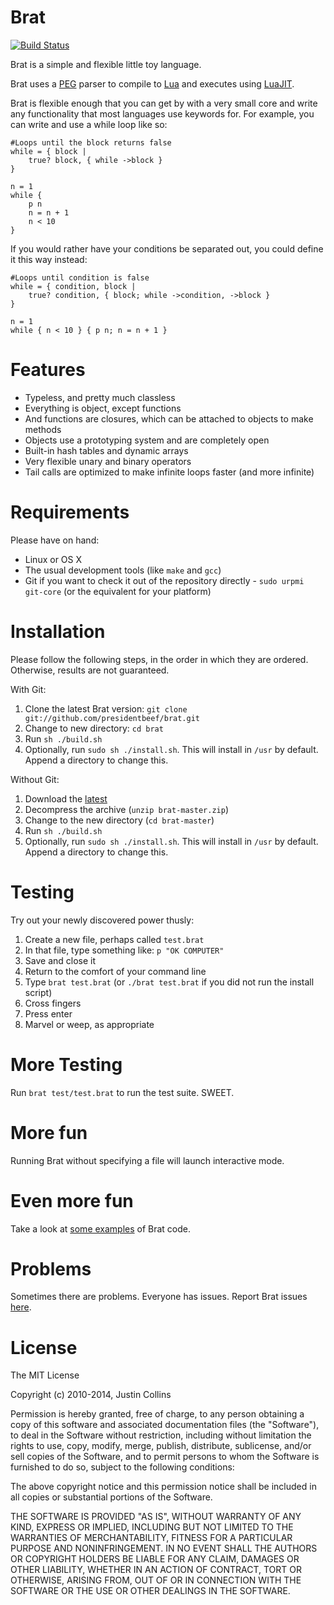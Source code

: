# Brat

[![Build Status](https://travis-ci.org/presidentbeef/brat.svg?branch=master)](https://travis-ci.org/presidentbeef/brat)

Brat is a simple and flexible little toy language.

Brat uses a [PEG](http://en.wikipedia.org/wiki/Parsing_expression_grammar) parser to compile to [Lua](http://www.lua.org/) and executes using [LuaJIT](http://luajit.org/).

Brat is flexible enough that you can get by with a very small core and write any functionality that most languages use keywords for. For example, you can write and use a while loop like so:

    #Loops until the block returns false
    while = { block |
        true? block, { while ->block }
    }

    n = 1
    while {
        p n
        n = n + 1
        n < 10
    }

If you would rather have your conditions be separated out, you could define it this way instead:

    #Loops until condition is false
    while = { condition, block |
        true? condition, { block; while ->condition, ->block }
    }   

    n = 1 
    while { n < 10 } { p n; n = n + 1 }


# Features

* Typeless, and pretty much classless
* Everything is object, except functions
* And functions are closures, which can be attached to objects to make methods
* Objects use a prototyping system and are completely open
* Built-in hash tables and dynamic arrays
* Very flexible unary and binary operators
* Tail calls are optimized to make infinite loops faster (and more infinite)

# Requirements

Please have on hand:

* Linux or OS X
* The usual development tools (like `make` and `gcc`)
* Git if you want to check it out of the repository directly - `sudo urpmi git-core` (or the equivalent for your platform)

# Installation

Please follow the following steps, in the order in which they are ordered. Otherwise, results are not guaranteed.

With Git:

   1. Clone the latest Brat version: `git clone git://github.com/presidentbeef/brat.git`
   2. Change to new directory: `cd brat`
   3. Run `sh ./build.sh`
   4. Optionally, run `sudo sh ./install.sh`. This will install in `/usr` by default. Append a directory to change this.


Without Git:

   1. Download the [latest](https://github.com/presidentbeef/brat/archive/master.zip)
   2. Decompress the archive (`unzip brat-master.zip`)
   3. Change to the new directory (`cd brat-master`) 
   3. Run `sh ./build.sh`
   4. Optionally, run `sudo sh ./install.sh`. This will install in `/usr` by default. Append a directory to change this.

# Testing

Try out your newly discovered power thusly:

   1. Create a new file, perhaps called `test.brat`
   2. In that file, type something like: `p "OK COMPUTER"`
   3. Save and close it
   4. Return to the comfort of your command line
   5. Type `brat test.brat` (or `./brat test.brat` if you did not run the install script)
   6. Cross fingers
   7. Press enter
   8. Marvel or weep, as appropriate 

# More Testing

Run `brat test/test.brat` to run the test suite. SWEET.

# More fun

Running Brat without specifying a file will launch interactive mode.

# Even more fun

Take a look at [some examples](http://brat-lang.org/examples.html) of Brat code.

# Problems

Sometimes there are problems. Everyone has issues. Report Brat issues [here](https://github.com/presidentbeef/brat/issues).

# License

The MIT License

Copyright (c) 2010-2014, Justin Collins

Permission is hereby granted, free of charge, to any person obtaining a copy
of this software and associated documentation files (the "Software"), to deal
in the Software without restriction, including without limitation the rights
to use, copy, modify, merge, publish, distribute, sublicense, and/or sell
copies of the Software, and to permit persons to whom the Software is
furnished to do so, subject to the following conditions:

The above copyright notice and this permission notice shall be included in
all copies or substantial portions of the Software.

THE SOFTWARE IS PROVIDED "AS IS", WITHOUT WARRANTY OF ANY KIND, EXPRESS OR
IMPLIED, INCLUDING BUT NOT LIMITED TO THE WARRANTIES OF MERCHANTABILITY,
FITNESS FOR A PARTICULAR PURPOSE AND NONINFRINGEMENT. IN NO EVENT SHALL THE
AUTHORS OR COPYRIGHT HOLDERS BE LIABLE FOR ANY CLAIM, DAMAGES OR OTHER
LIABILITY, WHETHER IN AN ACTION OF CONTRACT, TORT OR OTHERWISE, ARISING FROM,
OUT OF OR IN CONNECTION WITH THE SOFTWARE OR THE USE OR OTHER DEALINGS IN
THE SOFTWARE.
